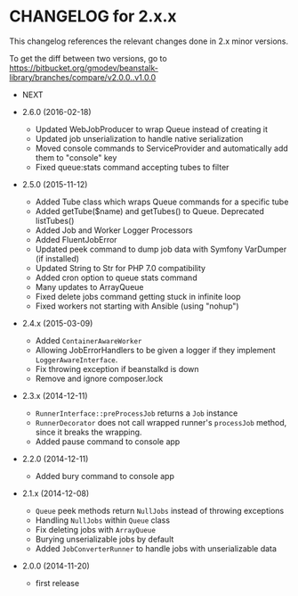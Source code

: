 CHANGELOG for 2.x.x
===================

This changelog references the relevant changes done in 2.x minor versions.

To get the diff between two versions, go to 
https://bitbucket.org/gmodev/beanstalk-library/branches/compare/v2.0.0..v1.0.0

* NEXT


* 2.6.0 (2016-02-18)
    * Updated WebJobProducer to wrap Queue instead of creating it
    * Updated job unserialization to handle native serialization
    * Moved console commands to ServiceProvider and automatically add them to "console" key
    * Fixed queue:stats command accepting tubes to filter

* 2.5.0 (2015-11-12)
    * Added Tube class which wraps Queue commands for a specific tube
    * Added getTube($name) and getTubes() to Queue. Deprecated listTubes()
    * Added Job and Worker Logger Processors
    * Added FluentJobError
    * Updated peek command to dump job data with Symfony VarDumper (if installed)
    * Updated String to Str for PHP 7.0 compatibility
    * Added cron option to queue stats command
    * Many updates to ArrayQueue
    * Fixed delete jobs command getting stuck in infinite loop
    * Fixed workers not starting with Ansible (using "nohup")

* 2.4.x (2015-03-09)

    * Added `ContainerAwareWorker`
    * Allowing JobErrorHandlers to be given a logger if they implement `LoggerAwareInterface`.
    * Fix throwing exception if beanstalkd is down
    * Remove and ignore composer.lock

* 2.3.x (2014-12-11)

    * `RunnerInterface::preProcessJob` returns a `Job` instance
    * `RunnerDecorator` does not call wrapped runner's `processJob` method, since it breaks the wrapping.
    * Added pause command to console app

* 2.2.0 (2014-12-11)

    * Added bury command to console app

* 2.1.x (2014-12-08)

    * `Queue` peek methods return `NullJobs` instead of throwing exceptions
    * Handling `NullJobs` within `Queue` class
    * Fix deleting jobs with `ArrayQueue`
    * Burying unserializable jobs by default
    * Added `JobConverterRunner` to handle jobs with unserializable data

* 2.0.0 (2014-11-20)

    * first release
